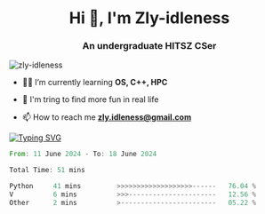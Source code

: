 <h1 align="center">Hi 👋, I'm Zly-idleness</h1>

<h3 align="center">An undergraduate HITSZ CSer</h3>

<p align="left"> <img src="https://komarev.com/ghpvc/?username=zly-idleness&label=Profile%20views&color=0e75b6&style=flat" alt="zly-idleness" /> </p>


- 👨‍💻 I’m currently learning **OS, C++, HPC**

- 🌱 I'm tring to find more fun in real life

- 📫 How to reach me **zly.idleness@gmail.com**



[![Typing SVG](https://readme-typing-svg.herokuapp.com?font=Fira+Code&pause=1000&width=435&lines=I+Maybe+Slow)](https://git.io/typing-svg)


<!--START_SECTION:waka-->

```rust
From: 11 June 2024 - To: 18 June 2024

Total Time: 51 mins

Python     41 mins         >>>>>>>>>>>>>>>>>>>------   76.04 %
V          6 mins          >>>----------------------   12.56 %
Other      2 mins          >------------------------   05.22 %
```

<!--END_SECTION:waka-->


